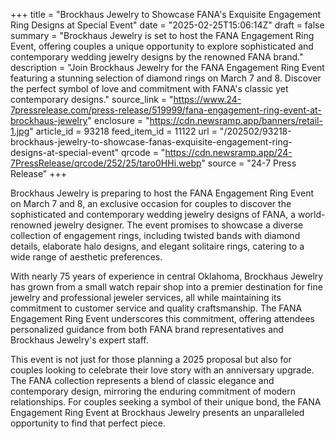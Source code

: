 +++
title = "Brockhaus Jewelry to Showcase FANA's Exquisite Engagement Ring Designs at Special Event"
date = "2025-02-25T15:06:14Z"
draft = false
summary = "Brockhaus Jewelry is set to host the FANA Engagement Ring Event, offering couples a unique opportunity to explore sophisticated and contemporary wedding jewelry designs by the renowned FANA brand."
description = "Join Brockhaus Jewelry for the FANA Engagement Ring Event featuring a stunning selection of diamond rings on March 7 and 8. Discover the perfect symbol of love and commitment with FANA's classic yet contemporary designs."
source_link = "https://www.24-7pressrelease.com/press-release/519999/fana-engagement-ring-event-at-brockhaus-jewelry"
enclosure = "https://cdn.newsramp.app/banners/retail-1.jpg"
article_id = 93218
feed_item_id = 11122
url = "/202502/93218-brockhaus-jewelry-to-showcase-fanas-exquisite-engagement-ring-designs-at-special-event"
qrcode = "https://cdn.newsramp.app/24-7PressRelease/qrcode/252/25/taro0HHi.webp"
source = "24-7 Press Release"
+++

<p>Brockhaus Jewelry is preparing to host the FANA Engagement Ring Event on March 7 and 8, an exclusive occasion for couples to discover the sophisticated and contemporary wedding jewelry designs of FANA, a world-renowned jewelry designer. The event promises to showcase a diverse collection of engagement rings, including twisted bands with diamond details, elaborate halo designs, and elegant solitaire rings, catering to a wide range of aesthetic preferences.</p><p>With nearly 75 years of experience in central Oklahoma, Brockhaus Jewelry has grown from a small watch repair shop into a premier destination for fine jewelry and professional jeweler services, all while maintaining its commitment to customer service and quality craftsmanship. The FANA Engagement Ring Event underscores this commitment, offering attendees personalized guidance from both FANA brand representatives and Brockhaus Jewelry's expert staff.</p><p>This event is not just for those planning a 2025 proposal but also for couples looking to celebrate their love story with an anniversary upgrade. The FANA collection represents a blend of classic elegance and contemporary design, mirroring the enduring commitment of modern relationships. For couples seeking a symbol of their unique bond, the FANA Engagement Ring Event at Brockhaus Jewelry presents an unparalleled opportunity to find that perfect piece.</p>